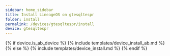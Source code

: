 ```yaml
---
sidebar: home_sidebar
title: Install LineageOS on gtesqltespr
folder: install
permalink: /devices/gtesqltespr/install
device: gtesqltespr
---
```

{% if device.is_ab_device %}
{% include templates/device_install_ab.md %}
{% else %}
{% include templates/device_install.md %}
{% endif %}
